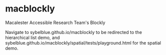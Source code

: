 # macblockly
Macalester Accessible Research Team's Blockly

Navigate to sybelblue.github.io/macblockly to be redirected to the hierarchical list demo, and sybelblue.github.io/macblockly/spatial/tests/playground.html for the spatial demo.
